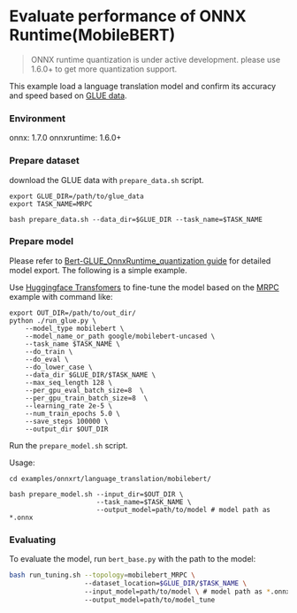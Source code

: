 # Evaluate performance of ONNX Runtime(MobileBERT) 
>ONNX runtime quantization is under active development. please use 1.6.0+ to get more quantization support. 

This example load a language translation model and confirm its accuracy and speed based on [GLUE data](https://gluebenchmark.com/). 

### Environment
onnx: 1.7.0
onnxruntime: 1.6.0+

### Prepare dataset
download the GLUE data with `prepare_data.sh` script.
```shell
export GLUE_DIR=/path/to/glue_data
export TASK_NAME=MRPC

bash prepare_data.sh --data_dir=$GLUE_DIR --task_name=$TASK_NAME
```

### Prepare model
Please refer to [Bert-GLUE_OnnxRuntime_quantization guide](https://github.com/microsoft/onnxruntime/blob/master/onnxruntime/python/tools/quantization/notebooks/Bert-GLUE_OnnxRuntime_quantization.ipynb) for detailed model export. The following is a simple example.

Use [Huggingface Transfomers](https://github.com/huggingface/transformers/tree/v2.2.1) to fine-tune the model based on the [MRPC](https://github.com/huggingface/transformers/tree/master/examples/text-classification#mrpc) example with command like:
```shell
export OUT_DIR=/path/to/out_dir/
python ./run_glue.py \ 
    --model_type mobilebert \
    --model_name_or_path google/mobilebert-uncased \ 
    --task_name $TASK_NAME \
    --do_train \
    --do_eval \
    --do_lower_case \
    --data_dir $GLUE_DIR/$TASK_NAME \
    --max_seq_length 128 \
    --per_gpu_eval_batch_size=8  \
    --per_gpu_train_batch_size=8  \
    --learning_rate 2e-5 \
    --num_train_epochs 5.0 \
    --save_steps 100000 \
    --output_dir $OUT_DIR
```
Run the `prepare_model.sh` script.

Usage:
```shell
cd examples/onnxrt/language_translation/mobilebert/

bash prepare_model.sh --input_dir=$OUT_DIR \
                      --task_name=$TASK_NAME \
                      --output_model=path/to/model # model path as *.onnx
```

### Evaluating
To evaluate the model, run `bert_base.py` with the path to the model:

```bash
bash run_tuning.sh --topology=mobilebert_MRPC \ 
                   --dataset_location=$GLUE_DIR/$TASK_NAME \ 
                   --input_model=path/to/model \ # model path as *.onnx
                   --output_model=path/to/model_tune
```


